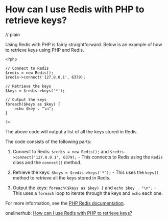 # How can I use Redis with PHP to retrieve keys?
// plain

Using Redis with PHP is fairly straightforward. Below is an example of how to retrieve keys using PHP and Redis.

```
<?php

// Connect to Redis
$redis = new Redis();
$redis->connect('127.0.0.1', 6379);

// Retrieve the keys
$keys = $redis->keys('*');

// Output the keys
foreach($keys as $key) {
    echo $key . "\n";
}

?>
```

The above code will output a list of all the keys stored in Redis.

The code consists of the following parts:

1. Connect to Redis: `$redis = new Redis();` and `$redis->connect('127.0.0.1', 6379);` - This connects to Redis using the `Redis` class and the `connect()` method.

2. Retrieve the keys: `$keys = $redis->keys('*');` - This uses the `keys()` method to retrieve all the keys stored in Redis.

3. Output the keys: `foreach($keys as $key) {` and `echo $key . "\n";` - This uses a `foreach` loop to iterate through the keys and `echo` each one.

For more information, see the [PHP Redis documentation](https://redis.io/clients/php).

onelinerhub: [How can I use Redis with PHP to retrieve keys?](https://onelinerhub.com/predis/how-can-i-use-redis-with-php-to-retrieve-keys)
